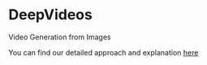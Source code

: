 # DeepVideos
Video Generation from Images

You can find our detailed approach and explanation [here](https://anuja1994.github.io/)
